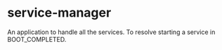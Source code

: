 # service-manager
An application to handle all the services. To resolve starting a service in BOOT_COMPLETED.

